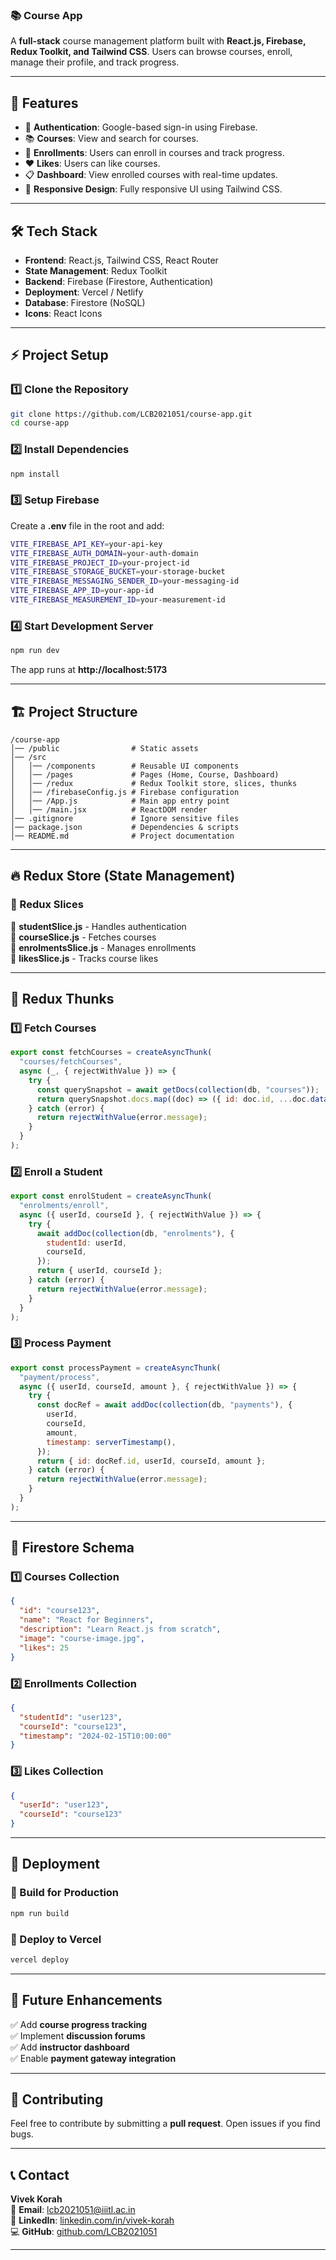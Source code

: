 ### 📚 **Course App**

A **full-stack** course management platform built with **React.js, Firebase, Redux Toolkit, and Tailwind CSS**. Users can browse courses, enroll, manage their profile, and track progress.

---

## 🚀 **Features**

- 🔐 **Authentication**: Google-based sign-in using Firebase.
- 📚 **Courses**: View and search for courses.
- 🏫 **Enrollments**: Users can enroll in courses and track progress.
- ❤️ **Likes**: Users can like courses.
- 📋 **Dashboard**: View enrolled courses with real-time updates.
- 📱 **Responsive Design**: Fully responsive UI using Tailwind CSS.

---

## 🛠 **Tech Stack**

- **Frontend**: React.js, Tailwind CSS, React Router
- **State Management**: Redux Toolkit
- **Backend**: Firebase (Firestore, Authentication)
- **Deployment**: Vercel / Netlify
- **Database**: Firestore (NoSQL)
- **Icons**: React Icons

---

## ⚡ **Project Setup**

### **1️⃣ Clone the Repository**

```sh
git clone https://github.com/LCB2021051/course-app.git
cd course-app
```

### **2️⃣ Install Dependencies**

```sh
npm install
```

### **3️⃣ Setup Firebase**

Create a **.env** file in the root and add:

```sh
VITE_FIREBASE_API_KEY=your-api-key
VITE_FIREBASE_AUTH_DOMAIN=your-auth-domain
VITE_FIREBASE_PROJECT_ID=your-project-id
VITE_FIREBASE_STORAGE_BUCKET=your-storage-bucket
VITE_FIREBASE_MESSAGING_SENDER_ID=your-messaging-id
VITE_FIREBASE_APP_ID=your-app-id
VITE_FIREBASE_MEASUREMENT_ID=your-measurement-id
```

### **4️⃣ Start Development Server**

```sh
npm run dev
```

The app runs at **http://localhost:5173**

---

## 🏗 **Project Structure**

```
/course-app
│── /public                # Static assets
│── /src
│   │── /components        # Reusable UI components
│   │── /pages             # Pages (Home, Course, Dashboard)
│   │── /redux             # Redux Toolkit store, slices, thunks
│   │── /firebaseConfig.js # Firebase configuration
│   │── /App.js            # Main app entry point
│   │── /main.jsx          # ReactDOM render
│── .gitignore             # Ignore sensitive files
│── package.json           # Dependencies & scripts
│── README.md              # Project documentation
```

---

## 🔥 **Redux Store (State Management)**

### **📝 Redux Slices**

📌 **studentSlice.js** - Handles authentication  
📌 **courseSlice.js** - Fetches courses  
📌 **enrolmentsSlice.js** - Manages enrollments  
📌 **likesSlice.js** - Tracks course likes

---

## 🔄 **Redux Thunks**

### **1️⃣ Fetch Courses**

```js
export const fetchCourses = createAsyncThunk(
  "courses/fetchCourses",
  async (_, { rejectWithValue }) => {
    try {
      const querySnapshot = await getDocs(collection(db, "courses"));
      return querySnapshot.docs.map((doc) => ({ id: doc.id, ...doc.data() }));
    } catch (error) {
      return rejectWithValue(error.message);
    }
  }
);
```

### **2️⃣ Enroll a Student**

```js
export const enrolStudent = createAsyncThunk(
  "enrolments/enroll",
  async ({ userId, courseId }, { rejectWithValue }) => {
    try {
      await addDoc(collection(db, "enrolments"), {
        studentId: userId,
        courseId,
      });
      return { userId, courseId };
    } catch (error) {
      return rejectWithValue(error.message);
    }
  }
);
```

### **3️⃣ Process Payment**

```js
export const processPayment = createAsyncThunk(
  "payment/process",
  async ({ userId, courseId, amount }, { rejectWithValue }) => {
    try {
      const docRef = await addDoc(collection(db, "payments"), {
        userId,
        courseId,
        amount,
        timestamp: serverTimestamp(),
      });
      return { id: docRef.id, userId, courseId, amount };
    } catch (error) {
      return rejectWithValue(error.message);
    }
  }
);
```

---

## 📂 **Firestore Schema**

### **1️⃣ Courses Collection**

```json
{
  "id": "course123",
  "name": "React for Beginners",
  "description": "Learn React.js from scratch",
  "image": "course-image.jpg",
  "likes": 25
}
```

### **2️⃣ Enrollments Collection**

```json
{
  "studentId": "user123",
  "courseId": "course123",
  "timestamp": "2024-02-15T10:00:00"
}
```

### **3️⃣ Likes Collection**

```json
{
  "userId": "user123",
  "courseId": "course123"
}
```

---

## 🚀 **Deployment**

### **🔹 Build for Production**

```sh
npm run build
```

### **🔹 Deploy to Vercel**

```sh
vercel deploy
```

---

## 📝 **Future Enhancements**

✅ Add **course progress tracking**  
✅ Implement **discussion forums**  
✅ Add **instructor dashboard**  
✅ Enable **payment gateway integration**

---

## 🤝 **Contributing**

Feel free to contribute by submitting a **pull request**. Open issues if you find bugs.

---

## 📞 **Contact**

**Vivek Korah**  
📧 **Email**: [lcb2021051@iiitl.ac.in](mailto:lcb2021051@iiitl.ac.in)  
🔗 **LinkedIn**: [linkedin.com/in/vivek-korah](https://www.linkedin.com/in/vivek-korah-0b39b7233/)  
💻 **GitHub**: [github.com/LCB2021051](https://github.com/LCB2021051)

---
